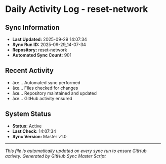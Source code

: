 ﻿# Daily Activity Log - reset-network

## Sync Information
- **Last Updated:** 2025-09-29 14:07:34
- **Sync Run ID:** 2025-09-29_14-07-34
- **Repository:** reset-network
- **Automated Sync Count:** 901

## Recent Activity
- âœ… Automated sync performed
- âœ… Files checked for changes
- âœ… Repository maintained and updated
- âœ… GitHub activity ensured

## System Status
- **Status:** Active
- **Last Check:** 14:07:34
- **Sync Version:** Master v1.0

---
*This file is automatically updated on every sync run to ensure GitHub activity.*
*Generated by GitHub Sync Master Script*
